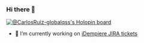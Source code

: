 ### Hi there 👋

[![@CarlosRuiz-globalqss's Holopin board](https://holopin.me/carlosruizglobalqss)](https://holopin.io/@carlosruizglobalqss)

<!--
**CarlosRuiz-globalqss/CarlosRuiz-globalqss** is a ✨ _special_ ✨ repository because its `README.md` (this file) appears on your GitHub profile.

Here are some ideas to get you started:

- 🌱 I’m currently learning ...
- 👯 I’m looking to collaborate on ...
- 🤔 I’m looking for help with ...
- 💬 Ask me about ...
- 📫 How to reach me: ...
- ⚡ Fun fact: ...
-->

- 🔭 I’m currently working on [iDempiere JIRA tickets](https://idempiere.atlassian.net/)
